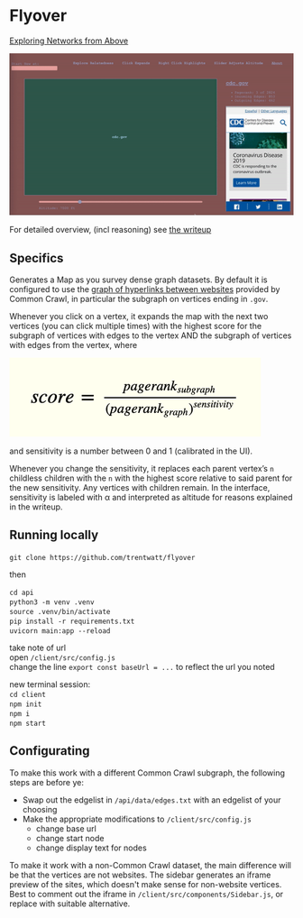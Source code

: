 # Flyover

[Exploring Networks from Above](https://flyover.city)

![preview](/assets/flyover.gif)

For detailed overview, (incl reasoning) see [the writeup](https://logspace.io/projects/flyover)

## Specifics

Generates a Map as you survey dense graph datasets. By default it is configured to use the [graph of hyperlinks between websites](https://commoncrawl.org/2021/05/host-and-domain-level-web-graphs-feb-apr-may-2021/) provided by Common Crawl, in particular the subgraph on vertices ending in `.gov`. 

Whenever you click on a vertex, it expands the map with the next two vertices (you can click multiple times) with the highest score for the subgraph of vertices with edges to the vertex AND the subgraph of vertices with edges from the vertex, where

![eqn](/assets/eqn.png)

and sensitivity is a number between 0 and 1 (calibrated in the UI).  

Whenever you change the sensitivity, it replaces each parent vertex’s `n` childless children with the `n` with the highest score relative to said parent for the new sensitivity. Any vertices with children remain. In the interface, sensitivity is labeled with α and interpreted as altitude for reasons explained in the writeup.

## Running locally

`git clone https://github.com/trentwatt/flyover`

then

`cd api`  
`python3 -m venv .venv`  
`source .venv/bin/activate`  
`pip install -r requirements.txt`  
`uvicorn main:app --reload`  

take note of url  
open `/client/src/config.js`    
change the line `export const baseUrl = ...` to reflect the url you noted

new terminal session:  
`cd client`  
`npm init`  
`npm i`  
`npm start`  

## Configurating

To make this work with a different Common Crawl subgraph, the following steps are before ye:

- Swap out the edgelist in `/api/data/edges.txt` with an edgelist of your choosing
- Make the appropriate modifications to `/client/src/config.js`
  - change base url
  - change start node
  - change display text for nodes

To make it work with a non-Common Crawl dataset, the main difference will be that the vertices are not websites. The sidebar generates an iframe preview of the sites, which doesn't make sense for non-website vertices. Best to comment out the iframe in `/client/src/components/Sidebar.js`, or replace with suitable alternative.
